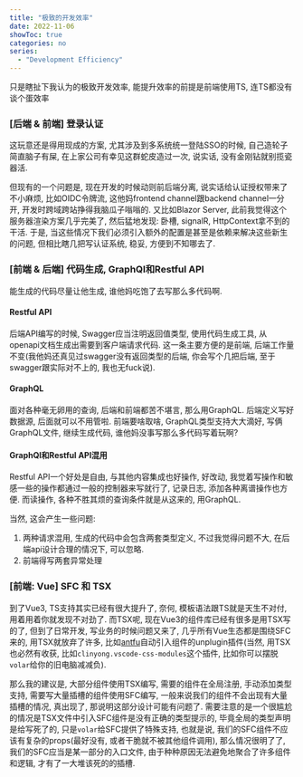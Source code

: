 ```yaml
---
title: "极致的开发效率"
date: 2022-11-06
showToc: true
categories: no
series:
  - "Development Efficiency"
---
```


只是瞎扯下我认为的极致开发效率, 能提升效率的前提是前端使用TS, 连TS都没有谈个蛋效率

### [后端 & 前端] 登录认证

这玩意还是得用现成的方案, 尤其涉及到多系统统一登陆SSO的时候, 自己造轮子简直脑子有屎, 在上家公司有幸见这群蛇皮造过一次, 说实话, 没有金刚钻就别揽瓷器活. 

但现有的一个问题是, 现在开发的时候动则前后端分离, 说实话给认证授权带来了不小麻烦, 比如OIDC令牌流, 这他妈frontend channel跟backend channel一分开, 开发时跨域跨站挣得我脑瓜子嗡嗡的. 又比如Blazor Server, 此前我觉得这个服务器渲染方案几乎完美了, 然后猛地发现: 卧槽, signalR, HttpContext拿不到的干活. 于是, 当这些情况下我们必须引入额外的配置是甚至是依赖来解决这些新生的问题, 但相比瞎几把写认证系统, 稳妥, 方便到不知哪去了.

### [前端 & 后端] 代码生成, GraphQl和Restful API

能生成的代码尽量让他生成, 谁他妈吃饱了去写那么多代码啊. 

#### Restful API

后端API编写的时候, Swagger应当注明返回值类型, 使用代码生成工具, 从openapi文档生成出需要到客户端请求代码. 这一条主要方便的是前端, 后端工作量不变(我他妈还真见过swagger没有返回类型的后端, 你会写个几把后端, 至于swagger跟实际对不上的, 我也无fuck说).

#### GraphQL

面对各种毫无卵用的查询, 后端和前端都苦不堪言, 那么用GraphQL. 后端定义写好数据源, 后面就可以不用管啦. 前端要啥取啥, GraphQL类型支持大大滴好, 写俩GraphQL文件, 继续生成代码, 谁他妈没事写那么多代码写着玩啊?

#### GraphQl和Restful API混用

Restful API一个好处是自由, 与其他内容集成也好操作, 好改动, 我觉着写操作和敏感一些的操作都通过一般的控制器来写就行了, 记录日志, 添加各种离谱操作也方便. 而读操作, 各种不胜其烦的查询条件就是从这来的, 用GraphQL.

当然, 这会产生一些问题:
1. 两种请求混用, 生成的代码中会包含两套类型定义, 不过我觉得问题不大, 在后端api设计合理的情况下, 可以忽略.
2. 前端得写两套异常处理

### [前端: Vue] SFC 和 TSX

到了Vue3, TS支持其实已经有很大提升了, 奈何, 模板语法跟TS就是天生不对付, 用着用着你就发现不对劲了. 而TSX呢, 现在Vue3的组件库已经有很多是用TSX写的了, 但到了日常开发, 写业务的时候问题又来了, 几乎所有Vue生态都是围绕SFC来的, 用TSX就放弃了许多, 比如[antfu](https://github.com/antfu)自动引入组件的unplugin插件(当然, 用TSX也必然有收获, 比如`clinyong.vscode-css-modules`这个插件, 比如你可以摆脱`volar`给你的旧电脑减减负).

那么我的建议是, 大部分组件使用TSX编写, 需要的组件在全局注册, 手动添加类型支持, 需要写大量插槽的组件使用SFC编写, 一般来说我们的组件不会出现有大量插槽的情况, 真出现了, 那说明这部分设计可能有问题了. 需要注意的是一个很尴尬的情况是TSX文件中引入SFC组件是没有正确的类型提示的, 毕竟全局的类型声明是给写死了的, 只是`volar`给SFC提供了特殊支持, 也就是说, 我们的SFC组件不应该有复杂的props(最好没有, 或者干脆就不被其他组件调用), 那么情况很明了了, 我们的SFC应当是某一部分的入口文件, 由于种种原因无法避免地聚合了许多组件和逻辑, 才有了一大堆该死的的插槽.
